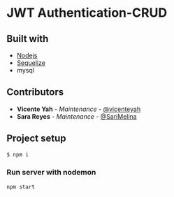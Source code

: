 # JWT Authentication-CRUD

## Built with
- [Nodejs](https://nodejs.org/en/)
- [Sequelize](https://sequelize.org/)
- mysql


## Contributors
- **Vicente Yah** - _Maintenance_ - [@vicenteyah](https://github.com/vicenteyah)
- **Sara Reyes** - _Maintenance_ - [@SariMelina](https://github.com/SariMelina)

## Project setup
```bash
$ npm i 
```

### Run server with nodemon
```bash
npm start
```
